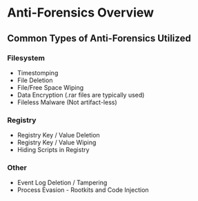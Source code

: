 # Anti-Forensics Overview

## Common Types of Anti-Forensics Utilized

### Filesystem

* Timestomping
* File Deletion
* File/Free Space Wiping
* Data Encryption (.rar files are typically used)
* Fileless Malware (Not artifact-less)

### Registry

* Registry Key / Value Deletion
* Registry Key / Value Wiping
* Hiding Scripts in Registry

### Other

* Event Log Deletion / Tampering
* Process Evasion - Rootkits and Code Injection

